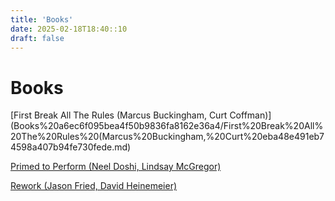 ```yaml
---
title: 'Books'
date: 2025-02-18T18:40::10
draft: false
---
```


# Books

[First Break All The Rules (Marcus Buckingham, Curt Coffman)](Books%20a6ec6f095bea4f50b9836fa8162e36a4/First%20Break%20All%20The%20Rules%20(Marcus%20Buckingham,%20Curt%20eba48e491eb74598a407b94fe730fede.md)

[Primed to Perform (Neel Doshi, Lindsay McGregor)](<Books%20a6ec6f095bea4f50b9836fa8162e36a4/Primed%20to%20Perform%20(Neel%20Doshi,%20Lindsay%20McGregor)%20440f1d5885b442c4af7b0f6ae804cf95.md>)

[Rework (Jason Fried, David Heinemeier)](<Books%20a6ec6f095bea4f50b9836fa8162e36a4/Rework%20(Jason%20Fried,%20David%20Heinemeier)%20404a950f635740198ad108948e3d4ff4.md>)
